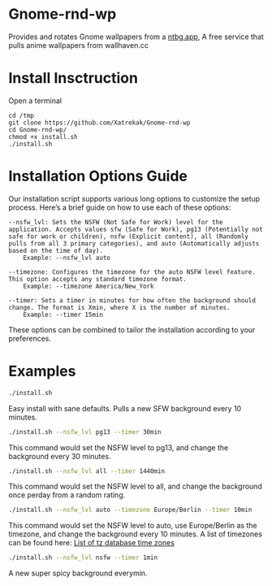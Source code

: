 # Gnome-rnd-wp
Provides and rotates Gnome wallpapers from a [ntbg.app](https://github.com/Xatrekak/wallpaperRD), A free service that pulls anime wallpapers from wallhaven.cc 


# Install Insctruction

Open a terminal

```Shell
cd /tmp
git clone https://github.com/Xatrekak/Gnome-rnd-wp
cd Gnome-rnd-wp/
chmod +x install.sh
./install.sh
```

# Installation Options Guide

Our installation script supports various long options to customize the setup process. Here’s a brief guide on how to use each of these options:

    --nsfw_lvl: Sets the NSFW (Not Safe for Work) level for the application. Accepts values sfw (Safe for Work), pg13 (Potentially not safe for work or children), nsfw (Explicit content), all (Randomly pulls from all 3 primary categories), and auto (Automatically adjusts based on the time of day).
        Example: --nsfw_lvl auto

    --timezone: Configures the timezone for the auto NSFW level feature. This option accepts any standard timezone format.
        Example: --timezone America/New_York

    --timer: Sets a timer in minutes for how often the background should change. The format is Xmin, where X is the number of minutes.
        Example: --timer 15min

These options can be combined to tailor the installation according to your preferences.

# Examples

```bash
./install.sh
```
Easy install with sane defaults. Pulls a new SFW background every 10 minutes.

```bash
./install.sh --nsfw_lvl pg13 --timer 30min
```
This command would set the NSFW level to pg13, and change the background every 30 minutes.

```bash
./install.sh --nsfw_lvl all --timer 1440min
```
This command would set the NSFW level to all, and change the background once perday from a random rating.

```bash
./install.sh --nsfw_lvl auto --timezone Europe/Berlin --timer 10min
```
This command would set the NSFW level to auto, use Europe/Berlin as the timezone, and change the background every 10 minutes.
A list of timezones can be found here: [List of tz database time zones](https://en.wikipedia.org/wiki/List_of_tz_database_time_zones)

```bash
./install.sh --nsfw_lvl nsfw --timer 1min
```
A new super spicy background everymin.